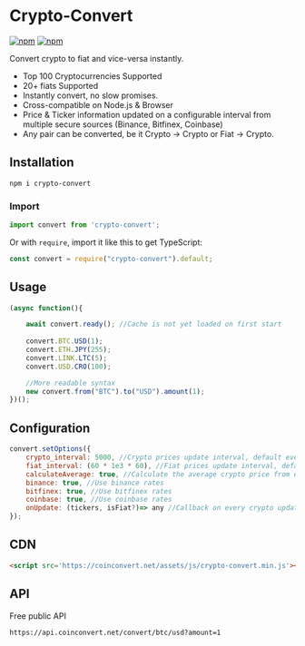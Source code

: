   
# Crypto-Convert

[![npm](https://img.shields.io/npm/v/crypto-convert)](https://www.npmjs.com/package/crypto-convert)
[![npm](https://img.shields.io/npm/dw/crypto-convert)](https://www.npmjs.com/package/crypto-convert)

Convert crypto to fiat and vice-versa instantly.

- Top 100 Cryptocurrencies Supported
- 20+ fiats Supported
- Instantly convert, no slow promises.
- Cross-compatible on Node.js & Browser
- Price & Ticker information updated on a configurable interval from multiple secure sources (Binance, Bitfinex, Coinbase)
- Any pair can be converted, be it Crypto -> Crypto or Fiat -> Crypto.


## Installation
`npm i crypto-convert`

### Import
```javascript
import convert from 'crypto-convert';
```

Or with `require`, import it like this to get TypeScript:
```javascript
const convert = require("crypto-convert").default;
```

## Usage
```javascript
(async function(){

	await convert.ready(); //Cache is not yet loaded on first start
	
	convert.BTC.USD(1);
	convert.ETH.JPY(255);
	convert.LINK.LTC(5);
	convert.USD.CRO(100);

	//More readable syntax
	new convert.from("BTC").to("USD").amount(1);
})();
```

## Configuration

```javascript
convert.setOptions({
	crypto_interval: 5000, //Crypto prices update interval, default every 5 seconds
	fiat_interval: (60 * 1e3 * 60), //Fiat prices update interval, default every 1 hour
	calculateAverage: true, //Calculate the average crypto price from exchanges
	binance: true, //Use binance rates
	bitfinex: true, //Use bitfinex rates
	coinbase: true, //Use coinbase rates
	onUpdate: (tickers, isFiat?)=> any //Callback on every crypto update	
});

```

## CDN
```html
<script src='https://coinconvert.net/assets/js/crypto-convert.min.js'></script>
```

## API
Free public API

`https://api.coinconvert.net/convert/btc/usd?amount=1`

